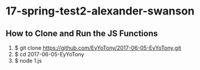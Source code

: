 # 17-spring-test2-alexander-swanson
## How to Clone and Run the JS Functions
1. $ git clone https://github.com/EyYoTony/2017-06-05-EyYoTony.git
2. $ cd 2017-06-05-EyYoTony
3. $ node 1.js
